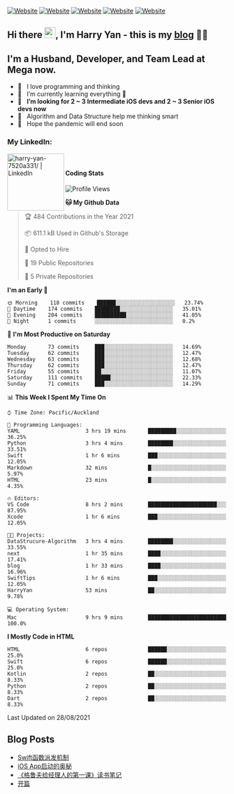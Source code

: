 [![Website](https://img.shields.io/badge/Swift-FA7343?style=for-the-badge&logo=swift&logoColor=white)](https://swift.org/blog/)
[![Website](https://img.shields.io/badge/Dart-0175C2?style=for-the-badge&logo=dart&logoColor=white)](https://dart.dev/tools/sdk)
[![Website](https://img.shields.io/badge/Kotlin-0095D5?&style=for-the-badge&logo=kotlin&logoColor=white)](https://developer.android.com/kotlin?gclid=CjwKCAjw1JeJBhB9EiwAV612yyBJK6NE-Iltekll2TQW2PnS4ijhe8gDua3nAh7o--FWFoWabiKBwxoCyfEQAvD_BwE&gclsrc=aw.ds)
[![Website](https://img.shields.io/badge/C%23-239120?style=for-the-badge&logo=c-sharp&logoColor=white)](https://docs.microsoft.com/en-us/dotnet/csharp/)
[![Website](https://img.shields.io/badge/Python-14354C?style=for-the-badge&logo=python&logoColor=white)](https://www.python.org/)

## Hi there <a href="https://harryyan.github.io"><img src="https://media.giphy.com/media/hvRJCLFzcasrR4ia7z/giphy.gif" width="25px"></a>,  I'm Harry Yan - this is my [blog] 👨‍💻

## I'm a Husband, Developer, and Team Lead at Mega now.

- 🔭 &nbsp; I love programming and thinking
- 🌱 &nbsp; I’m currently learning everything 🤣
- 👯 &nbsp; **I’m looking for 2 ~ 3 Intermediate iOS devs and 2 ~ 3 Senior iOS devs now**
- 👻 &nbsp; Algorithm and Data Structure help me thinking smart
- 👺 &nbsp; Hope the pandemic will end soon


### My LinkedIn:
[<img align="left" alt="harry-yan-7520a331/ | LinkedIn" width="130" src="https://img.shields.io/badge/LinkedIn-0077B5?style=for-the-badge&logo=linkedin&logoColor=white" />][linkedin]

<br />

#### Coding Stats

<!--START_SECTION:waka-->
![Profile Views](http://img.shields.io/badge/Profile%20Views-306-blue)

**🐱 My Github Data** 

> 🏆 484 Contributions in the Year 2021
 > 
> 📦 611.1 kB Used in Github's Storage 
 > 
> 💼 Opted to Hire
 > 
> 📜 19 Public Repositories 
 > 
> 🔑 5 Private Repositories  
 > 
**I'm an Early 🐤** 

```text
🌞 Morning    118 commits    ██████░░░░░░░░░░░░░░░░░░░   23.74% 
🌆 Daytime    174 commits    ████████░░░░░░░░░░░░░░░░░   35.01% 
🌃 Evening    204 commits    ██████████░░░░░░░░░░░░░░░   41.05% 
🌙 Night      1 commits      ░░░░░░░░░░░░░░░░░░░░░░░░░   0.2%

```
📅 **I'm Most Productive on Saturday** 

```text
Monday       73 commits     ███░░░░░░░░░░░░░░░░░░░░░░   14.69% 
Tuesday      62 commits     ███░░░░░░░░░░░░░░░░░░░░░░   12.47% 
Wednesday    63 commits     ███░░░░░░░░░░░░░░░░░░░░░░   12.68% 
Thursday     62 commits     ███░░░░░░░░░░░░░░░░░░░░░░   12.47% 
Friday       55 commits     ██░░░░░░░░░░░░░░░░░░░░░░░   11.07% 
Saturday     111 commits    █████░░░░░░░░░░░░░░░░░░░░   22.33% 
Sunday       71 commits     ███░░░░░░░░░░░░░░░░░░░░░░   14.29%

```


📊 **This Week I Spent My Time On** 

```text
⌚︎ Time Zone: Pacific/Auckland

💬 Programming Languages: 
YAML                     3 hrs 19 mins       █████████░░░░░░░░░░░░░░░░   36.25% 
Python                   3 hrs 4 mins        ████████░░░░░░░░░░░░░░░░░   33.51% 
Swift                    1 hr 6 mins         ███░░░░░░░░░░░░░░░░░░░░░░   12.05% 
Markdown                 32 mins             █░░░░░░░░░░░░░░░░░░░░░░░░   5.97% 
HTML                     23 mins             █░░░░░░░░░░░░░░░░░░░░░░░░   4.35%

🔥 Editors: 
VS Code                  8 hrs 2 mins        ██████████████████████░░░   87.95% 
Xcode                    1 hr 6 mins         ███░░░░░░░░░░░░░░░░░░░░░░   12.05%

🐱‍💻 Projects: 
DataStrucure-Algorithm   3 hrs 4 mins        ████████░░░░░░░░░░░░░░░░░   33.55% 
next                     1 hr 35 mins        ████░░░░░░░░░░░░░░░░░░░░░   17.41% 
blog                     1 hr 33 mins        ████░░░░░░░░░░░░░░░░░░░░░   16.96% 
SwiftTips                1 hr 6 mins         ███░░░░░░░░░░░░░░░░░░░░░░   12.05% 
HarryYan                 53 mins             ██░░░░░░░░░░░░░░░░░░░░░░░   9.78%

💻 Operating System: 
Mac                      9 hrs 9 mins        █████████████████████████   100.0%

```

**I Mostly Code in HTML** 

```text
HTML                     6 repos             ██████░░░░░░░░░░░░░░░░░░░   25.0% 
Swift                    6 repos             ██████░░░░░░░░░░░░░░░░░░░   25.0% 
Kotlin                   2 repos             ██░░░░░░░░░░░░░░░░░░░░░░░   8.33% 
Python                   2 repos             ██░░░░░░░░░░░░░░░░░░░░░░░   8.33% 
Dart                     2 repos             ██░░░░░░░░░░░░░░░░░░░░░░░   8.33%

```



 Last Updated on 28/08/2021
<!--END_SECTION:waka-->

## Blog Posts

<!-- BLOG-POST-LIST:START -->
- [Swift函数派发机制](https://harryyan.github.io/2021/08/27/Swift%E5%87%BD%E6%95%B0%E6%B4%BE%E5%8F%91%E6%9C%BA%E5%88%B6/)
- [iOS App启动的奥秘](https://harryyan.github.io/2021/04/20/iOS%20App%E5%90%AF%E5%8A%A8%E7%9A%84%E5%A5%A5%E7%A7%98/)
- [《格鲁夫给经理人的第一课》读书笔记](https://harryyan.github.io/2020/07/23/%E6%A0%BC%E9%B2%81%E5%A4%AB%E7%BB%99%E7%BB%8F%E7%90%86%E4%BA%BA%E7%9A%84%E7%AC%AC%E4%B8%80%E8%AF%BE%E8%AF%BB%E4%B9%A6%E7%AC%94%E8%AE%B0/)
- [开篇](https://harryyan.github.io/2019/04/19/%E5%BC%80%E7%AF%87%E5%AF%84%E8%AF%AD/)
<!-- BLOG-POST-LIST:END -->

[blog]: https://harryyan.github.io/
[linkedin]: https://linkedin.com/in/harry-yan-7520a331